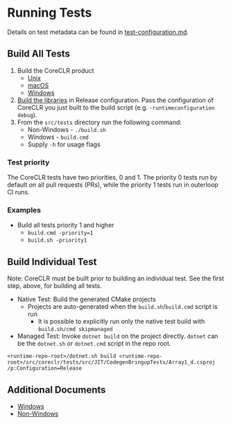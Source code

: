 # Running Tests

Details on test metadata can be found in [test-configuration.md](test-configuration.md).

## Build All Tests

1) Build the CoreCLR product
    * [Unix](../../building/coreclr/linux-instructions.md)
    * [macOS](../../building/coreclr/osx-instructions.md)
    * [Windows](../../building/coreclr/README.md)
2) [Build the libraries](../../building/libraries/README.md) in Release configuration. Pass the configuration of CoreCLR you just built to the build script (e.g. `-runtimeconfiguration debug`).
3) From the `src/tests` directory run the following command:
    * Non-Windows - `./build.sh`
    * Windows - `build.cmd`
    * Supply `-h` for usage flags

### Test priority

The CoreCLR tests have two priorities, 0 and 1. The priority 0 tests run by default on all pull requests (PRs), while the priority 1 tests run in outerloop CI runs.

### Examples

* Build all tests priority 1 and higher
  * `build.cmd -priority=1`
  * `build.sh -priority1`

## Build Individual Test

Note:  CoreCLR must be built prior to building an individual test. See the first step, above, for building all tests.

* Native Test: Build the generated CMake projects
  * Projects are auto-generated when the `build.sh`/`build.cmd` script is run
    * It is possible to explicitly run only the native test build with `build.sh/cmd skipmanaged`
* Managed Test: Invoke `dotnet build` on the project directly. `dotnet` can be the `dotnet.sh` or `dotnet.cmd` script in the repo root.
```
<runtime-repo-root>/dotnet.sh build <runtime-repo-root>/src/coreclr/tests/src/JIT/CodegenBringupTests/Array1_d.csproj /p:Configuration=Release
```

## Additional Documents

* [Windows](windows-test-instructions.md)
* [Non-Windows](unix-test-instructions.md)
